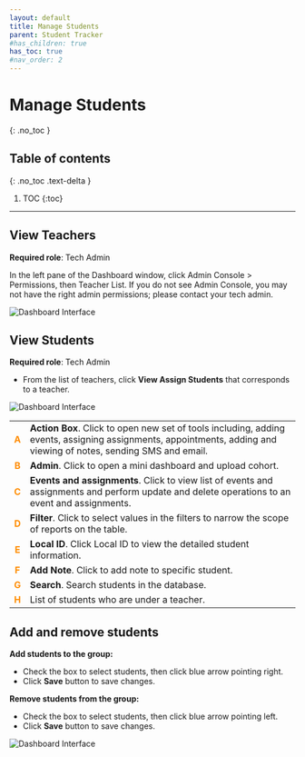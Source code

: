 ```yaml
---
layout: default
title: Manage Students
parent: Student Tracker
#has_children: true
has_toc: true
#nav_order: 2
---
```


# Manage Students

{: .no_toc }

## Table of contents
{: .no_toc .text-delta }

1. TOC
{:toc}

---

## View Teachers

**Required role**: Tech Admin

In the left pane of the Dashboard window, click Admin Console > Permissions, then Teacher List. If you do not see Admin Console, you may not have the right admin permissions; please contact your tech admin.

![Dashboard Interface]({{site.baseurl}}/assets/images/student.list-of-teachers.png)

## View Students

**Required role**: Tech Admin

* From the list of teachers, click **View Assign Students** that corresponds to a teacher.

![Dashboard Interface]({{site.baseurl}}/assets/images/student.list-of-students.png)


|   |   |
|:---:|---|
|<span style="color: #FF8C00;">**A**</span>| **Action Box**. Click to open new set of tools including, adding events, assigning assignments, appointments, adding and viewing of notes, sending SMS and email.  |
|<span style="color: #FF8C00;">**B**</span>| **Admin**. Click to open a mini dashboard and upload cohort.  |
|<span style="color: #FF8C00;">**C**</span>| **Events and assignments**. Click to view list of events and assignments and perform update and delete operations to an event and assignments.  |
|<span style="color: #FF8C00;">**D**</span>| **Filter**. Click to select values in the filters to narrow the scope of reports on the table.  |
|<span style="color: #FF8C00;">**E**</span>| **Local ID**. Click Local ID to view the detailed student information.  |
|<span style="color: #FF8C00;">**F**</span>| **Add Note**. Click to add note to specific student.  |
|<span style="color: #FF8C00;">**G**</span>| **Search**. Search students in the database.  |
|<span style="color: #FF8C00;">**H**</span>| List of students who are under a teacher. |

## Add and remove students

**Add students to the group:**
*	Check the box to select students, then click blue arrow pointing right.
* Click **Save** button to save changes.

**Remove students from the group:**
*	Check the box to select students, then click blue arrow pointing left.
* Click **Save** button to save changes.

![Dashboard Interface]({{site.baseurl}}/assets/images/student.add-remove-students-form.png)
